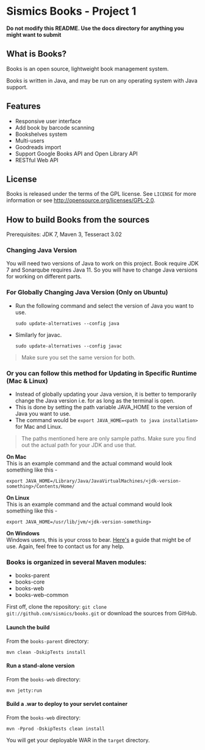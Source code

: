 Sismics Books - Project 1
=========================

**Do not modify this README. Use the docs directory for anything you might want to submit**


What is Books?
---------------

Books is an open source, lightweight book management system.

Books is written in Java, and may be run on any operating system with Java support.

Features
--------

- Responsive user interface
- Add book by barcode scanning
- Bookshelves system
- Multi-users
- Goodreads import
- Support Google Books API and Open Library API
- RESTful Web API

License
-------

Books is released under the terms of the GPL license. See `LICENSE` for more
information or see <http://opensource.org/licenses/GPL-2.0>.

How to build Books from the sources
-----------------------------------

Prerequisites: JDK 7, Maven 3, Tesseract 3.02

### Changing Java Version <br>
You will need two versions of Java to work on this project. Book require JDK 7 and Sonarqube requires Java 11. So you will have to change Java versions for working on different parts.

### For Globally Changing Java Version (Only on Ubuntu) 
* Run the following command and select the version of Java you want to use.
  ```
  sudo update-alternatives --config java
  ```
* Similarly for javac.
  ```
  sudo update-alternatives --config javac
  ```
> Make sure you set the same version for both.  

### Or you can follow this method for Updating in Specific Runtime  (Mac & Linux)
* Instead of globally updating your Java version, it is better to temporarily change the Java version i.e. for as long as the terminal is open.
* This is done by setting the path variable JAVA_HOME to the version of Java you want to use.
* The command would be ```export JAVA_HOME=<path to java installation>``` for Mac and Linux.

> The paths mentioned here are only sample paths. Make sure you find out the actual path for your JDK and use that.


**On Mac**  
This is an example command and the actual command would look something like this - 
```
export JAVA_HOME=/Library/Java/JavaVirtualMachines/<jdk-version-something>/Contents/Home/
```

**On Linux**  
This is an example command and the actual command would look something like this -
```
export JAVA_HOME=/usr/lib/jvm/<jdk-version-something>
```


**On Windows**  
Windows users, this is your cross to bear. [Here's](https://confluence.atlassian.com/doc/setting-the-java_home-variable-in-windows-8895.html) a guide that might be of use. Again, feel free to contact us for any help.  
 

### Books is organized in several Maven modules: ###

  - books-parent
  - books-core
  - books-web
  - books-web-common

First off, clone the repository: `git clone git://github.com/sismics/books.git`
or download the sources from GitHub.

#### Launch the build

From the `books-parent` directory:

    mvn clean -DskipTests install

#### Run a stand-alone version

From the `books-web` directory:

    mvn jetty:run

#### Build a .war to deploy to your servlet container

From the `books-web` directory:

    mvn -Pprod -DskipTests clean install

You will get your deployable WAR in the `target` directory.
